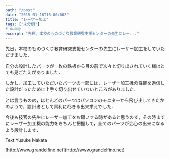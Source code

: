 ```yaml
---
path: "/post"
date: "2015-01-18T16:00:00Z"
title: "レーザー加工"
tags: ["未分類"]
# dummy
excerpt: "先日，本校のものづくり教育研究支援センターの先生にレー..."
---
```




[](18-1.jpg)

先日，本校のものづくり教育研究支援センターの先生にレーザー加工をしていただきました．

自分の設計したパーツが一枚の鉄板から目の前で次々と切り出されていく様はとても見ごたえがありました．

しかし，加工していただいたパーツの一部には，レーザー加工機の性能を過信した設計だったために上手く切り出せていないところがありました．

とは言うものの，ほとんどのパーツはパソコンのモニターから飛び出してきたかのようで，設計者として冥利に尽きる出来栄えでした．

今後も技官の先生にレーザー加工をお願いする時があると思うので，その時までにレーザー加工機の能力をきちんと把握して，全てのパーツが会心の出来になるよう設計します．

Text:Yusuke Nakata

[http://www.grandelfino.net](http://www.grandelfino.net)

